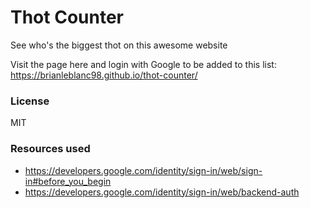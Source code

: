 # Thot Counter
See who's the biggest thot on this awesome website

Visit the page here and login with Google to be added to this list: https://brianleblanc98.github.io/thot-counter/

### License
MIT

### Resources used
- https://developers.google.com/identity/sign-in/web/sign-in#before_you_begin
- https://developers.google.com/identity/sign-in/web/backend-auth